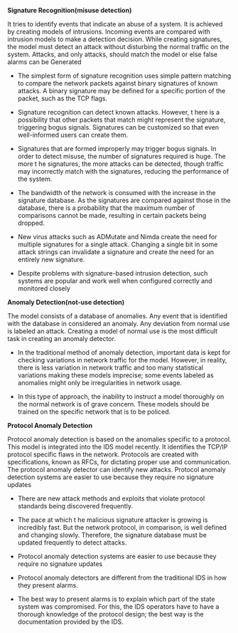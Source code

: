 **Signature Recognition(misuse detection)**

It tries to identify events that indicate an abuse of a system. It is achieved by creating models of intrusions. Incoming events are compared with intrusion models to make a detection decision. While creating signatures, the model must detect an attack without disturbing the normal traffic on the system. Attacks, and only attacks, should match the model or else false alarms can be Generated

* The simplest form of signature recognition uses simple pattern matching to compare
the network packets against binary signatures of known attacks. A binary signature may
be defined for a specific portion of the packet, such as the TCP flags.

*  Signature recognition can detect known attacks. However, t here is a possibility that
other packets that match might represent the signature, triggering bogus signals.
Signatures can be customized so that even well-informed users can create them.

* Signatures that are formed improperly may trigger bogus signals. In order to detect
misuse, the number of signatures required is huge. The more t he signatures, the more
attacks can be detected, though traffic may incorrectly match with the signatures,
reducing the performance of the system.

* The bandwidth of the network is consumed with the increase in the signature database.
As the signatures are compared against those in the database, there is a probability that
the maximum number of comparisons cannot be made, resulting in certain packets
being dropped.

* New virus attacks such as ADMutate and Nimda create the need for multiple signatures
for a single attack. Changing a single bit in some attack strings can invalidate a signature
and create the need for an entirely new signature.

* Despite problems with signature-based intrusion detection, such systems are popular
and work well when configured correctly and monitored closely

**Anomaly Detection(not-use detection)**

The model consists of a database of anomalies. Any event that is identified with the database in considered an anomaly. Any deviation from normal use is labeled an attack. Creating a model of normal use is the most difficult task in creating an anomaly detector.

* In the traditional method of anomaly detection, important data is kept for checking
variations in network traffic for the model. However, in reality, there is less variation in
network traffic and too many statistical variations making these models imprecise;
some events labeled as anomalies might only be irregularities in network usage.

* In this type of approach, the inability to instruct a model thoroughly on the normal
network is of grave concern. These models should be trained on the specific network
that is to be policed.

**Protocol Anomaly Detection**

Protocol anomaly detection is based on the anomalies specific to a protocol. This
model is integrated into the IDS model recently. It identifies the TCP/IP protocol specific flaws
in the network. Protocols are created with specifications, known as RFCs, for dictating proper
use and communication. The protocol anomaly detector can identify new attacks.
Protocol anomaly detection systems are easier to use because they require no signature
updates

* There are new attack methods and exploits that violate protocol standards being
discovered frequently.

* The pace at which t he malicious signature attacker is growing is incredibly fast. But the
network protocol, in comparison, is well defined and changing slowly. Therefore, the
signature database must be updated frequently to detect attacks.

* Protocol anomaly detection systems are easier to use because they require no signature
updates

* Protocol anomaly detectors are different from the traditional IDS in how they present
alarms.

* The best way to present alarms is to explain which part of the state system was
compromised. For this, the IDS operators have to have a thorough knowledge of the
protocol design; the best way is the documentation provided by the IDS.